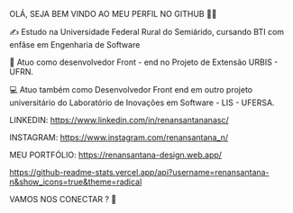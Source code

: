OLÁ, SEJA BEM VINDO AO MEU PERFIL NO GITHUB 🤙🤙

✍️ Estudo na Universidade Federal Rural do Semiárido, cursando BTI com enfâse em Engenharia de Software

📲 Atuo como desenvolvedor Front - end no Projeto de Extensão URBIS - UFRN. 

💻 Atuo também como Desenvolvedor Front end em outro projeto universitário do Laboratório de Inovações em Software - LIS - UFERSA.

LINKEDIN: https://www.linkedin.com/in/renansantananasc/

INSTAGRAM: https://www.instagram.com/renansantana_n/

MEU PORTFÓLIO: https://renansantana-design.web.app/

https://github-readme-stats.vercel.app/api?username=renansantana-n&show_icons=true&theme=radical


VAMOS NOS CONECTAR  ? 👋 
